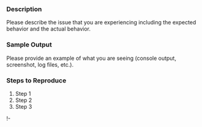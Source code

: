 ### Description

Please describe the issue that you are experiencing including the expected behavior and the actual behavior.

### Sample Output

Please provide an example of what you are seeing (console output, screenshot, log files, etc.).

### Steps to Reproduce

1. Step 1
2. Step 2
3. Step 3

!-
